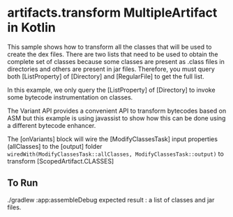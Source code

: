 # artifacts.transform MultipleArtifact in Kotlin
This sample shows how to transform all the classes that will be used to create the dex files.
There are two lists that need to be used to obtain the complete set of classes because some
classes are present as .class files in directories and others are present in jar files.
Therefore, you must query both [ListProperty] of [Directory] and [RegularFile] to get the full list.

In this example, we only query the [ListProperty] of [Directory] to invoke some bytecode
instrumentation on classes.

The Variant API provides a convenient API to transform bytecodes based on ASM but this example
is using javassist to show how this can be done using a different bytecode enhancer.


The [onVariants] block will wire the [ModifyClassesTask] input properties (allClasses]
to the [output] folder
`wiredWith(ModifyClassesTask::allClasses, ModifyClassesTask::output)`
to transform [ScopedArtifact.CLASSES]

## To Run
./gradlew :app:assembleDebug
expected result : a list of classes and jar files.